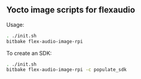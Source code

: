 Yocto image scripts for flexaudio
----------------------------------


Usage:

```bash
. ./init.sh
bitbake flex-audio-image-rpi
```


To create an SDK:

```bash
. ./init.sh
bitbake flex-audio-image-rpi -c populate_sdk
```

